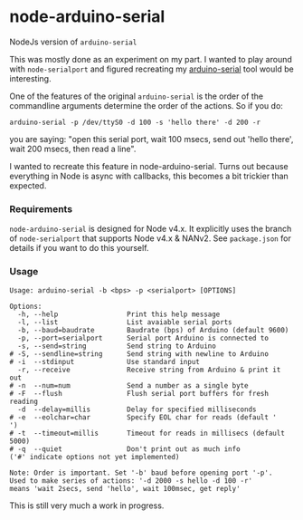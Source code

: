 # node-arduino-serial
NodeJs version of `arduino-serial`

This was mostly done as an experiment on my part.
I wanted to play around with `node-serialport` and
figured recreating my [arduino-serial](https://github.com/todbot/arduino-serial/)
tool would be interesting.

One of the features of the original `arduino-serial` is the order of the
commandline arguments determine the order of the actions.  So if you do:
```
arduino-serial -p /dev/ttyS0 -d 100 -s 'hello there' -d 200 -r
```
you are saying: "open this serial port, wait 100 msecs, send out 'hello there',
wait 200 msecs, then read a line".

I wanted to recreate this feature in node-arduino-serial.  Turns out because
everything in Node is async with callbacks, this becomes a bit trickier than
expected.

### Requirements
`node-arduino-serial` is designed for Node v4.x.
It explicitly uses the branch of `node-serialport` that supports Node v4.x & NANv2.
See `package.json` for details if you want to do this yourself.


### Usage
```
Usage: arduino-serial -b <bps> -p <serialport> [OPTIONS]

Options:
  -h, --help                 Print this help message
  -l, --list                 List avaiable serial ports
  -b, --baud=baudrate        Baudrate (bps) of Arduino (default 9600)
  -p, --port=serialport      Serial port Arduino is connected to
  -s, --send=string          Send string to Arduino
# -S, --sendline=string      Send string with newline to Arduino
# -i  --stdinput             Use standard input
  -r, --receive              Receive string from Arduino & print it out
# -n  --num=num              Send a number as a single byte
# -F  --flush                Flush serial port buffers for fresh reading
  -d  --delay=millis         Delay for specified milliseconds
# -e  --eolchar=char         Specify EOL char for reads (default '
')
# -t  --timeout=millis       Timeout for reads in millisecs (default 5000)
# -q  --quiet                Don't print out as much info
('#' indicate options not yet implemented)

Note: Order is important. Set '-b' baud before opening port '-p'.
Used to make series of actions: '-d 2000 -s hello -d 100 -r'
means 'wait 2secs, send 'hello', wait 100msec, get reply'

```

This is still very much a work in progress.
